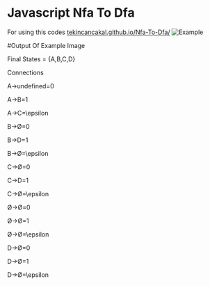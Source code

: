 # Javascript Nfa To Dfa

For using this codes [tekincancakal.github.io/Nfa-To-Dfa/](https://tekincancakal.github.io/Nfa-To-Dfa/)
![Example](https://raw.githubusercontent.com/TekincanCakal/Nfa-To-Dfa/main/Example.png?raw=true)

#Output Of Example Image

Final States = {A,B,C,D}

Connections

A->undefined=0

A->B=1

A->C=\epsilon

B->Ø=0

B->D=1

B->Ø=\epsilon

C->Ø=0

C->D=1

C->Ø=\epsilon

Ø->Ø=0

Ø->Ø=1

Ø->Ø=\epsilon

D->Ø=0

D->Ø=1

D->Ø=\epsilon
